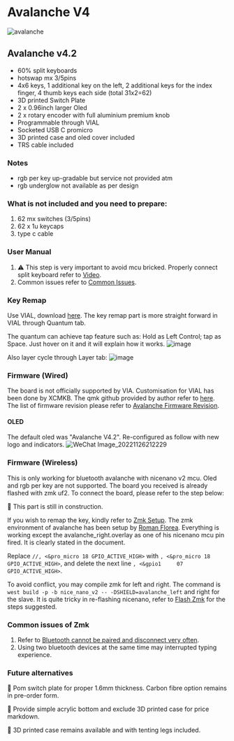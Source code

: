 # Avalanche V4

![avalanche](https://user-images.githubusercontent.com/79617315/204091295-ad4ab703-b964-4418-b809-15c3c8a2a32a.jpg)

## Avalanche v4.2 
- 60% split keyboards
- hotswap mx 3/5pins
- 4x6 keys, 1 additional key on the left, 2 additional keys for the index finger, 4 thumb keys each side (total 31x2=62)
- 3D printed Switch Plate
- 2 x 0.96inch larger Oled
- 2 x rotary encoder with full aluminium premium knob
- Programmable through VIAL
- Socketed USB C promicro
- 3D printed case and oled cover included
- TRS cable included

### Notes
- rgb per key up-gradable but service not provided atm
- rgb underglow not available as per design 

### What is not included and you need to prepare:
1. 62 mx switches (3/5pins)
2. 62 x 1u keycaps
3. type c cable

### User Manual
1. :warning: This step is very important to avoid mcu bricked. Properly connect split keyboard refer to [Video](https://www.instagram.com/tv/CdpYrWBJuD9/?igshid=YmMyMTA2M2Y=). 
2. Common issues refer to [Common Issues](https://github.com/superxc3/xcmkb/blob/main/list%20of%20guide/common%20issues.md).

### Key Remap

Use VIAL, download [here](https://get.vial.today/download/). The key remap part is more straight forward in VIAL through Quantum tab. 

The quantum can achieve tap feature such as: Hold as Left Control; tap as Space. Just hover on it and it will explain how it works.
![image](https://user-images.githubusercontent.com/79617315/208881636-7c6481e0-e320-4ad1-b727-bb4b7e0616f4.png)

Also layer cycle through Layer tab:
![image](https://user-images.githubusercontent.com/79617315/208881348-fc678b95-c729-4dff-94a2-946d5032845c.png)

### Firmware (Wired)
The board is not officially supported by VIA. Customisation for VIAL has been done by XCMKB. The qmk github provided by author refer to [here](https://github.com/qmk/qmk_firmware/tree/master/keyboards/avalanche/v4). The list of firmware revision please refer to [Avalanche Firmware Revision](https://github.com/superxc3/xcmkb/blob/main/list%20of%20items/list%20of%20keyboards/60percent/avalanche/v4/firmware.md). 

#### OLED
The default oled was "Avalanche V4.2". Re-configured as follow with new logo and indicators. 
![WeChat Image_20221126212229](https://user-images.githubusercontent.com/79617315/204091127-62cf6cbc-6d90-425d-82d8-cc8b118d7553.jpg)

### Firmware (Wireless)
This is only working for bluetooth avalanche with nicenano v2 mcu. Oled and rgb per key are not supported. The board you received is already flashed with zmk uf2. To connect the board, please refer to the step below:

:construction: This part is still in construction.

If you wish to remap the key, kindly refer to [Zmk Setup](https://zmk.dev/docs/development/setup). The zmk environment of avalanche has been setup by [Roman Florea](https://github.com/romones/zmk-config). Everything is working except the avalanche_right.overlay as one of his nicenano mcu pin fired. It is clearly stated in the document.

Replace	`//, <&pro_micro 18 GPIO_ACTIVE_HIGH>` with `, <&pro_micro 18 GPIO_ACTIVE_HIGH>`, and delete the next line `, <&gpio1     07 GPIO_ACTIVE_HIGH>`.

To avoid conflict, you may compile zmk for left and right. The command is `west build -p -b nice_nano_v2 -- -DSHIELD=avalanche_left` and right for the slave. It is quite tricky in re-flashing nicenano, refer to [Flash Zmk](https://github.com/superxc3/xcmkb/tree/main/list%20of%20items/list%20of%20keyboards/60percent/sofle/sofle%20zmk#part-b-flash-zmk) for the steps suggested. 

### Common issues of Zmk
1. Refer to [Bluetooth cannot be paired and disconnect very often](https://github.com/superxc3/xcmkb/blob/main/list%20of%20guide/useful%20codes%20for%20zmk%20firmware.md). 
2. Using two bluetooth devices at the same time may interrupted typing experience. 



### Future alternatives
:construction: Pom switch plate for proper 1.6mm thickness. Carbon fibre option remains in pre-order form.

:construction: Provide simple acrylic bottom and exclude 3D printed case for price markdown. 

:construction: 3D printed case remains available and with tenting legs included.
